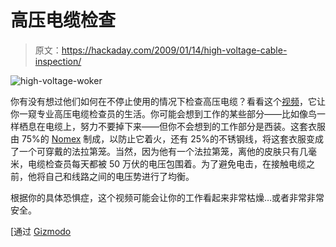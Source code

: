 # 高压电缆检查

> 原文：<https://hackaday.com/2009/01/14/high-voltage-cable-inspection/>

![high-voltage-woker](img/364a9e646f184256348831c2d1476f1a.png "high-voltage-woker")

你有没有想过他们如何在不停止使用的情况下检查高压电缆？看看这个[视频](http://www.dailymotion.com/video/k5XHgOKiuONvHADumF)，它让你一窥专业高压电缆检查员的生活。你可能会想到工作的某些部分——比如像鸟一样栖息在电缆上，努力不要掉下来——但你不会想到的工作部分是西装。这套衣服由 75%的 [Nomex](http://en.wikipedia.org/wiki/Nomex) 制成，以防止它着火，还有 25%的不锈钢线，将这套衣服变成了一个可穿戴的法拉第笼。当然，因为他有一个法拉第笼，离他的皮肤只有几毫米，电缆检查员每天都被 50 万伏的电压包围着。为了避免电击，在接触电缆之前，他将自己和线路之间的电压势进行了均衡。

根据你的具体恐惧症，这个视频可能会让你的工作看起来非常枯燥…或者非常非常安全。

[通过 [Gizmodo](http://i.gizmodo.com/5131300/repairing-high+voltage-cables-from-a-helicopter-is-one-badass-job)